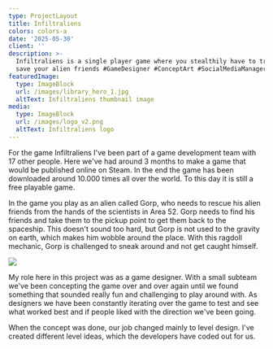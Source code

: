 ```yaml
---
type: ProjectLayout
title: Infiltraliens
colors: colors-a
date: '2025-05-30'
client: ''
description: >-
  Infiltraliens is a single player game where you stealthily have to try and
  save your alien friends #GameDesigner #ConceptArt #SocialMediaManager
featuredImage:
  type: ImageBlock
  url: /images/library_hero_1.jpg
  altText: Infiltraliens thumbnail image
media:
  type: ImageBlock
  url: /images/logo_v2.png
  altText: Infiltraliens logo
---
```

For the game Infiltraliens I've been part of a game development team with 17 other people. Here we've had around 3 months to make a game that would be published online on Steam. In the end the game has been downloaded around 10.000 times all over the world. To this day it is still a free playable game.

In the game you play as an alien called Gorp, who needs to rescue his alien friends from the hands of the scientists in Area 52. Gorp needs to find his friends and take them to the pickup point to get them back to the spaceship. This doesn't sound too hard, but Gorp is not used to the gravity on earth, which makes him wobble around the place. With this ragdoll mechanic, Gorp is challenged to sneak around and not get caught himself.

![](https://devserver-preview--carlinabbe.netlify.app/_static/app-assets/public/images/alien_friend_3.png)

My role here in this project was as a game designer. With a small subteam we've been concepting the game over and over again until we found something that sounded really fun and challenging to play around with. As designers we have been constantly iterating over the game to test and see what worked best and if people liked with the direction we've been going.

When the concept was done, our job changed mainly to level design. I've created different level ideas, which the developers have coded out for us.
